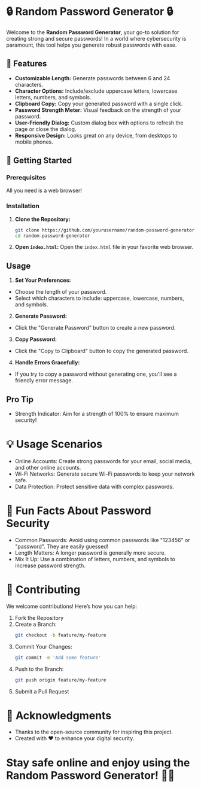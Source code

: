 # 🔒 Random Password Generator 🔒

Welcome to the **Random Password Generator**, your go-to solution for creating strong and secure passwords! In a world where cybersecurity is paramount, this tool helps you generate robust passwords with ease.

## 🌟 Features

- **Customizable Length:** Generate passwords between 6 and 24 characters.
- **Character Options:** Include/exclude uppercase letters, lowercase letters, numbers, and symbols.
- **Clipboard Copy:** Copy your generated password with a single click.
- **Password Strength Meter:** Visual feedback on the strength of your password.
- **User-Friendly Dialog:** Custom dialog box with options to refresh the page or close the dialog.
- **Responsive Design:** Looks great on any device, from desktops to mobile phones.

## 🚀 Getting Started

### Prerequisites

All you need is a web browser!

### Installation

1. **Clone the Repository:**
   ```bash
   git clone https://github.com/yourusername/random-password-generator.git
   cd random-password-generator

2. **Open `index.html`:**
   Open the `index.html` file in your favorite web browser.

## Usage

1. **Set Your Preferences:**
   
- Choose the length of your password.
- Select which characters to include: uppercase, lowercase, numbers, and symbols.

2. **Generate Password:**
   
- Click the "Generate Password" button to create a new password.

3. **Copy Password:**
   
- Click the "Copy to Clipboard" button to copy the generated password.

4. **Handle Errors Gracefully:**
   
- If you try to copy a password without generating one, you'll see a friendly error message.

## Pro Tip

- Strength Indicator: Aim for a strength of 100% to ensure maximum security!

# 💡 Usage Scenarios

- Online Accounts: Create strong passwords for your email, social media, and other online accounts.
- Wi-Fi Networks: Generate secure Wi-Fi passwords to keep your network safe.
- Data Protection: Protect sensitive data with complex passwords.

# 🔐 Fun Facts About Password Security

- Common Passwords: Avoid using common passwords like "123456" or "password". They are easily guessed!
- Length Matters: A longer password is generally more secure.
- Mix It Up: Use a combination of letters, numbers, and symbols to increase password strength.

# 🤝 Contributing

We welcome contributions! Here’s how you can help:

1. Fork the Repository
2. Create a Branch:
   ```bash
   git checkout -b feature/my-feature

3. Commit Your Changes:
   ```bash
   git commit -m 'Add some feature'

4. Push to the Branch:
   ```bash
   git push origin feature/my-feature

5. Submit a Pull Request

# 🎉 Acknowledgments

- Thanks to the open-source community for inspiring this project.
- Created with ❤️ to enhance your digital security.

# Stay safe online and enjoy using the Random Password Generator! 🚀🔐
